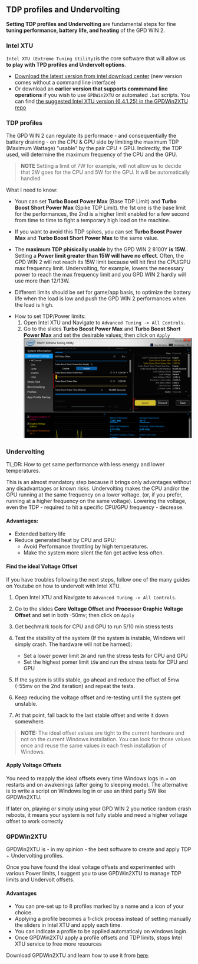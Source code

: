 ## TDP profiles and Undervolting

**Setting TDP profiles and Undervolting** are fundamental steps for fine **tuning performance, battery life, and heating** of the GPD WIN 2.

### Intel XTU

`Intel XTU (Extreme Tuning Utility)`is the core software  that will allow us **to play with TPD profiles and Undervolt options**.

- [Download the latest version from intel download center](https://downloadcenter.intel.com/download/24075/Intel-Extreme-Tuning-Utility-Intel-XTU) (new version comes without a command line interface)
- Or download an **earlier version that supports commmand line operations** if you wish to use `GPDWin2XTU` or automated `.bat` scripts.
  You can find [the suggested Intel XTU version (6.4.1.25) in the GPDWin2XTU repo](https://github.com/BlackDragonBE/GPDWin2XTUManager/blob/master/XTU_Installer/XTU-Setup-6.4.1.25.exe?raw=true)


### TDP profiles

The GPD WIN 2 can regulate its performace - and consequentially the battery draining - on the CPU & GPU side by limiting the maximum TDP (Maximum Wattage) "usable" by the pair CPU + GPU.
Indirectly, the TDP used, will determine the maximum frequency of the CPU and the GPU.

> **NOTE**
> Setting a limit of 7W for example, will not allow us to decide that 2W goes for the CPU and 5W for the GPU. It will be automatically handled

What I need to know:

* Youn can set **Turbo Boost Power Max** (Base TDP Limit) and **Turbo Boost Short Power Max** (Spike TDP Limit). the 1st one is the base limit for the performances, the 2nd is a higher limit enabled for a few second from time to time to fight a temporary high load on the machine.

* If you want to avoid this TDP spikes, you can set **Turbo Boost Power Max** and **Turbo Boost Short Power Max** to the same value.

* The **maximum TDP phisically usable** by the GPD WIN 2 8100Y **is 15W.**. Setting a **Power limit greater than 15W will have no effect**. Often, the GPD WIN 2 will not reach its 15W limit because will hit first the CPU/GPU max frequency limit. Undervolting, for example, lowers the necessary power to reach the max frequency limit and you GPD WIN 2 hardly will use more than 12/13W.

* Different limits should be set for game/app basis, to optimize the battery life when the load is low and push the GPD WIN 2 performances when the load is high.

- How to set TDP/Power limits:
	1. Open Intel XTU and Navigate to `Advanced Tuning -> All Controls`.
	2. Go to the slides **Turbo Boost Power Max** and **Turbo Boost Short Power Max** and set the desirable values; then click on `Apply`
	![](assets/Intel_XTU-Power_Limits.png)



###  Undervolting

TL;DR: How to get same performance with less energy and lower temperatures.

This is an almost mandatory step because it brings only advantages without any disadvantages or known risks. Undervolting makes the CPU and/or the GPU running at the same frequency on a lower voltage. (or, if you prefer, running at a higher frequency on the same voltage). Lowering the voltage, even the TDP - required to hit a specific CPU/GPU frequency - decrease.

#### Advantages:

* Extended battery life
* Reduce generated heat by CPU and GPU:
	* Avoid Performance throttling by high temperatures.
	* Make the system more silent the fan get active less often.

#### Find the ideal Voltage Offset

If you have troubles following the next steps, follow one of the many guides on Youtube on how to undervolt with Intel XTU.

1. Open Intel XTU and Navigate to `Advanced Tuning -> All Controls`.
2. Go to the slides **Core Voltage Offset** and **Processor Graphic Voltage Offset** and set in both -50mv; then click on `Apply`
3. Get bechmark tools for CPU and GPU to run 5/10 min stress tests
4. Test the stability of the system (If the system is instable, Windows will simply crash. The hardware will not be harmed):
	* Set a lower power limit `2W` and run the stress tests for CPU and GPU
	* Set the highest pomer limit `15W` and run the stress tests for CPU and GPU

5. If the system is stills stable, go ahead and reduce the offset of 5mw (-55mv on the 2nd iteration) and repeat the tests.
6. Keep reducing the voltage offset and re-testing untill the system get unstable.
7. At that point, fall back to the last stable offset and write it down somewhere.

> **NOTE:**
> The ideal offset values are tight to the current hardware and not on the current Windows installation.
> You can look for those values once and reuse the same values in each fresh installation of Windows.


#### Apply Voltage Offsets

You need to reapply the ideal offsets every time Windows logs in = on restarts and on awakenings (after going to sleeping mode). The alternative is to write a script on Windows log in or use an third party SW like GPDWin2XTU.

If later on, playing or simply using your GPD WIN 2 you notice random crash reboots, it means your system is not fully stable and need a higher voltage offset to work correctly


### GPDWin2XTU

GPDWin2XTU is - in my opinion - the best software to create and apply TDP + Undervolting profiles.

Once you have found the ideal voltage offsets and experimented with various Power limits, I suggest you to use GPDWin2XTU to manage TDP limits and Undervolt offsets.

#### Advantages
* You can pre-set up to 8 profiles marked by a name and a icon of your choice.
* Applying a profile becomes a 1-click process instead of setting manually the sliders in Intel XTU and apply each time.
* You can indicate a profile to be applied automaticaly on windows login.
* Once GPDWin2XTU apply a profile offsets and TDP limits, stops Intel XTU service to free more resources

Download GPDWin2XTU and learn how to use it from [here](https://github.com/BlackDragonBE/GPDWin2XTUManager).
